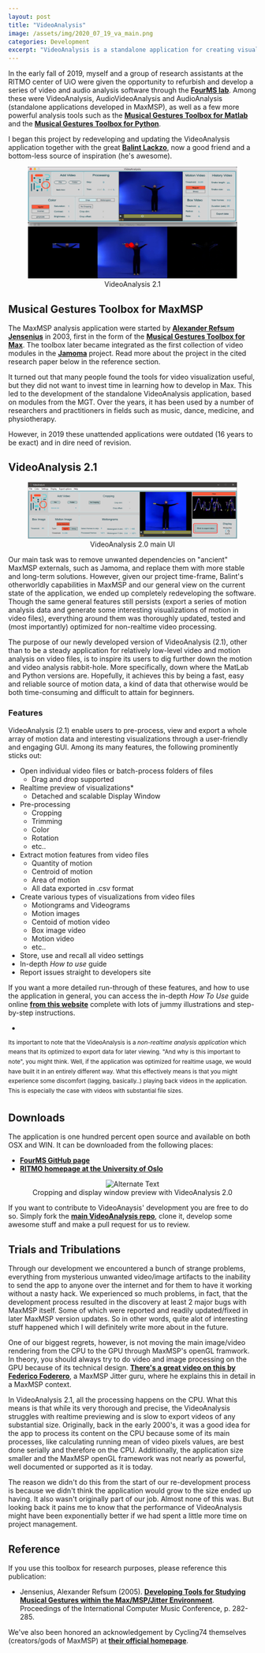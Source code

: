 ```yaml
---
layout: post
title: "VideoAnalysis"
image: /assets/img/2020_07_19_va_main.png
categories: Development
excerpt: "VideoAnalysis is a standalone application for creating visualizations and extracting motion features from video files, developed by myself and Balint Laczko in collaboration with RITMO (Center for Interdisciplinary studies in Rhythm, Time and Motion) and the FourMS lab at the University of Oslo."
---
```

In the early fall of 2019, myself and a group of research assistants at the RITMO center of UiO were given the opportunity to refurbish and develop a series of video and audio analysis software through the [**FourMS lab**](https://www.uio.no/ritmo/english/research/labs/fourms/). Among these were VideoAnalysis, AudioVideoAnalysis and AudioAnalysis (standalone applications developed in MaxMSP), as well as a few more powerful analysis tools such as the [**Musical Gestures Toolbox for Matlab**](https://github.com/fourMs/MGT-matlab/) and the [**Musical Gestures Toolbox for Python**](https://github.com/fourMs/MGT-python).

I began this project by redeveloping and updating the VideoAnalysis application together with the great [**Balint Lackzo**](https://github.com/balintlaczko), now a good friend and a bottom-less source of inspiration (he's awesome).

<figure align="middle">
   <img src="/assets/img/2020_07_19_va_main.png" alt="Alternate Text"
   title="VideoAnalysis 2.1" width="647" height="226" />
   <figcaption align="middle">VideoAnalysis 2.1</figcaption>
</figure>

## Musical Gestures Toolbox for MaxMSP
The MaxMSP analysis application were started by [**Alexander Refsum Jensenius**](http://people.uio.no/alexanje) in 2003, first in the form of the [**Musical Gestures Toolbox for Max**](https://www.uio.no/ritmo/english/research/labs/fourms/downloads/software/musicalgesturestoolbox/mgt-max/). The toolbox later became integrated as the first collection of video modules in the [**Jamoma**](http://www.jamoma.org) project. Read more about the project in the cited research paper below in the reference section.

It turned out that many people found the tools for video visualization useful, but they did not want to invest time in learning how to develop in Max. This led to the development of the standalone VideoAnalysis application, based on modules from the MGT. Over the years, it has been used by a number of researchers and practitioners in fields such as music, dance, medicine, and physiotherapy.

However, in 2019 these unattended applications were outdated (16 years to be exact) and in dire need of revision.

## VideoAnalysis 2.1
<figure align="middle">
   <img src="/assets/img/2020_07_19_va_ui1.png" alt="Alternate Text"
   title="VideoAnalysis 2.1" width="auto" height="auto" />
   <figcaption align="middle">VideoAnalysis 2.0 main UI</figcaption>
</figure>

Our main task was to remove unwanted dependencies on "ancient" MaxMSP externals, such as Jamoma, and replace them with more stable and long-term solutions. However, given our project time-frame, Balint's otherworldly capabilities in MaxMSP and our general view on the current state of the application, we ended up completely redeveloping the software. Though the same general features still persists (export a series of motion analysis data and generate some interesting visualizations of motion in video files), everything around them was thoroughly updated, tested and (most importantly) optimized for non-realtime video processing.  

The purpose of our newly developed version of VideoAnalysis (2.1), other than to be a steady application for relatively low-level video and motion analysis on video files, is to inspire its users to dig further down the motion and video analysis rabbit-hole. More specifically, down where the MatLab and Python versions are. Hopefully, it achieves this by being a fast, easy and reliable source of motion data, a kind of data that otherwise would be both time-consuming and difficult to attain for beginners.

### Features
 VideoAnalysis (2.1) enable users to pre-process, view and export a whole array of motion data and interesting visualizations through a user-friendly and engaging GUI. Among its many features, the following prominently sticks out:

* Open individual video files or batch-process folders of files
  * Drag and drop supported
* Realtime preview of visualizations*
  * Detached and scalable Display Window
* Pre-processing
  * Cropping
  * Trimming
  * Color
  * Rotation
  * etc..
* Extract motion features from video files
  * Quantity of motion
  * Centroid of motion
  * Area of motion
  * All data exported in .csv format
* Create various types of visualizations from video files
  * Motiongrams and Videograms
  * Motion images
  * Centoid of motion video
  * Box image video
  * Motion video
  * etc..
* Store, use and recall all video settings
* In-depth *How to use* guide
* Report issues straight to developers site

If you want a more detailed run-through of these features, and how to use the application in general, you can access the in-depth *How To Use* guide online [**from this website**](https://github.com/fourMs/VideoAnalysis/wiki) complete with lots of jummy illustrations and step-by-step instructions.

*
<sup>Its important to note that the VideoAnalysis is a *non-realtime analysis application* which means that its optimized to export data for later viewing. "And why is this important to note", you might think. Well, if the application was optimized for realtime usage, we would have built it in an entirely different way. What this effectively means is that you might experience some discomfort (lagging, basically..) playing back videos in the application. This is especially the case with videos with substantial file sizes.</sup>

## Downloads
The application is one hundred percent open source and available on both OSX and WIN. It can be downloaded from the following places:
* [**FourMS GitHub page**](https://github.com/fourMs/VideoAnalysis/releases)
* [**RITMO homepage at the University of Oslo**](https://www.uio.no/ritmo/english/research/labs/fourms/downloads/software/VideoAnalysis/)

<figure align="middle">
   <img src="/assets/img/2020_07_19_va_cropping.gif" alt="Alternate Text"
   title="VideoAnalysis 2.1" width="647" height="226" />
   <figcaption align="middle">Cropping and display window preview with VideoAnalysis 2.0</figcaption>
</figure>

If you want to contribute to VideoAnaysis' development you are free to do so. Simply fork the [**main VideoAnalysis repo**](https://github.com/fourMs/VideoAnalysis), clone it, develop some awesome stuff and make a pull request for us to review.

## Trials and Tribulations

Through our development we encountered a bunch of strange problems, everything from mysterious unwanted video/image artifacts to the inability to send the app to anyone over the internet and for them to have it working without a nasty hack. We experienced so much problems, in fact, that the development process resulted in the discovery at least 2 major bugs with MaxMSP itself. Some of which were reported and readily updated/fixed in later MaxMSP version updates. So in other words, quite alot of interesting stuff happened which I will definitely write more about in the future.

One of our biggest regrets, however, is not moving the main image/video rendering from the CPU to the GPU through MaxMSP's openGL framwork. In theory, you should always try to do video and image processing on the GPU because of its technical design. [**There's a great video on this by Federico Foderero**](https://www.youtube.com/watch?v=V3_p9R7YG-g), a MaxMSP Jitter guru, where he explains this in detail in a MaxMSP context.

In VideoAnalysis 2.1, all the processing happens on the CPU. What this means is that while its very thorough and precise, the VideoAnalysis struggles with realtime previewing and is slow to export videos of any substantial size. Originally, back in the early 2000's, it was a good idea for the app to process its content on the CPU because some of its main processes, like calculating running mean of video pixels values, are best done serially and therefore on the CPU. Additionally, the application size smaller and the MaxMSP openGL framework was not nearly as powerful, well documented or supported as it is today.

The reason we didn't do this from the start of our re-development process is because we didn't think the application would grow to the size ended up having. It also wasn't originally part of our job. Almost none of this was. But looking back it pains me to know that the performance of VideoAnalysis might have been exponentially better if we had spent a little more time on project management.

## Reference

If you use this toolbox for research purposes, please reference this publication:

- Jensenius, Alexander Refsum (2005). [**Developing Tools for Studying Musical Gestures within the Max/MSP/Jitter Environment**](https://www.duo.uio.no/handle/10852/26907). Proceedings of the International Computer Music Conference, p. 282-285.

We've also been honored an acknowledgement by Cycling74 themselves (creators/gods of MaxMSP) at [**their official homepage**](https://cycling74.com/projects/video-analysis).
